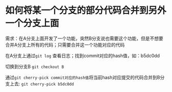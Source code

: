 # 如何将某一个分支的部分代码合并到另外一个分支上面

需求：在A分支上面开发了一个功能，突然B分支说也需要这个功能，但是不想要合并A分支上所有的代码；只需要合并这一个功能对应的代码

在A分支上通过`git log` 查看日志；找到commit对应的hash值，如：b5dc0dd

切换到分支B `git checkout B`

通过`git cherry-pick commit对应的hash值`将当前hash对应提交的代码合并到B分支上去: `git cherry-pick b5dc0dd`

